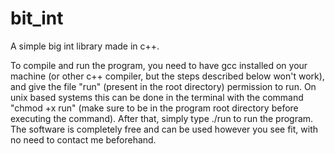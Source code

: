 # bit_int
A simple big int library made in c++.

To compile and run the program, you need to have gcc installed on your machine (or other c++ compiler, but the steps described below won't work), and give the file "run" (present in the root directory) permission to run. On unix based systems this can be done in the terminal with the command "chmod +x run" (make sure to be in the program root directory before executing the command). After that, simply type ./run to run the program.
The software is completely free and can be used however you see fit, with no need to contact me beforehand.
